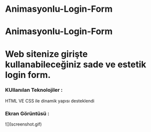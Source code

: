 # Animasyonlu-Login-Form
<h1>Animasyonlu-Login-Form<h1>
Web sitenize girişte kullanabileceğiniz sade ve estetik login form.
<h3>KUllanılan Teknolojiler :</h3>
HTML VE CSS ile dinamik yapısı desteklendi 
<h3>Ekran Görüntüsü :</h3>
![](screenshot.gif)
